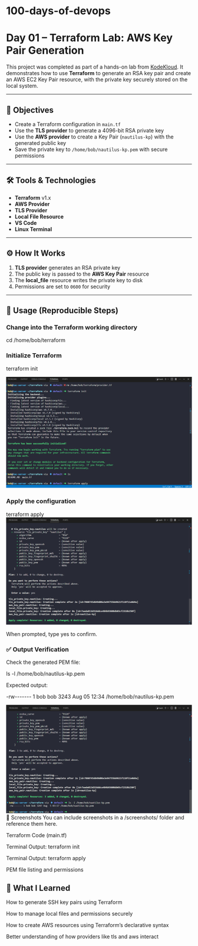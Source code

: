 # 100-days-of-devops

# Day 01 – Terraform Lab: AWS Key Pair Generation

This project was completed as part of a hands-on lab from [KodeKloud](https://kodekloud.com/). It demonstrates how to use **Terraform** to generate an RSA key pair and create an AWS EC2 Key Pair resource, with the private key securely stored on the local system.

---

## 📌 Objectives

- Create a Terraform configuration in `main.tf`
- Use the **TLS provider** to generate a 4096-bit RSA private key
- Use the **AWS provider** to create a Key Pair (`nautilus-kp`) with the generated public key
- Save the private key to `/home/bob/nautilus-kp.pem` with secure permissions

---

## 🛠️ Tools & Technologies

- **Terraform** v1.x
- **AWS Provider**
- **TLS Provider**
- **Local File Resource**
- **VS Code**
- **Linux Terminal**

---

## ⚙️ How It Works

1. **TLS provider** generates an RSA private key
2. The public key is passed to the **AWS Key Pair** resource
3. The **local_file** resource writes the private key to disk
4. Permissions are set to `0600` for security

---

## 🚀 Usage (Reproducible Steps)

### Change into the Terraform working directory
cd /home/bob/terraform

### Initialize Terraform
terraform init

![Terraform init](screenshots/terraform-init.png)

### Apply the configuration
terraform apply
![Terraform apply](screenshots/terraform-apply.png)

When prompted, type yes to confirm.

### ✅ Output Verification
Check the generated PEM file:

ls -l /home/bob/nautilus-kp.pem

Expected output:

-rw------- 1 bob bob 3243 Aug 05 12:34 /home/bob/nautilus-kp.pem

![PEM file](screenshots/pem-file-listing-permissions.png)
📸 Screenshots
You can include screenshots in a /screenshots/ folder and reference them here.

Terraform Code (main.tf)

Terminal Output: terraform init

Terminal Output: terraform apply

PEM file listing and permissions

## 🧠 What I Learned
How to generate SSH key pairs using Terraform

How to manage local files and permissions securely

How to create AWS resources using Terraform’s declarative syntax

Better understanding of how providers like tls and aws interact
